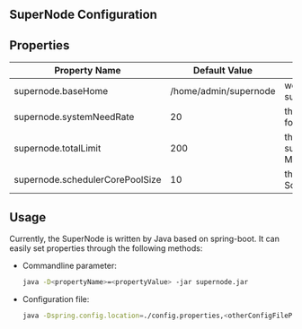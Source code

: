 SuperNode Configuration
---

## Properties

Property Name | Default Value | Description
------------- | ------------- | -----------
supernode.baseHome | /home/admin/supernode | working directory of supernode,
supernode.systemNeedRate | 20 | the network rate reserved for system, unit is: MB/s
supernode.totalLimit | 200 | the network rate that supernode can use, unit is: MB/s
supernode.schedulerCorePoolSize | 10 | the core pool size of ScheduledExecutorService

## Usage

Currently, the SuperNode is written by Java based on spring-boot. It can easily set properties through the following methods:

* Commandline parameter:
    ```bash
    java -D<propertyName>=<propertyValue> -jar supernode.jar
    ```
    
* Configuration file:
    ```bash
    java -Dspring.config.location=./config.properties,<otherConfigFilePath> -jar supernode.jar
    ```